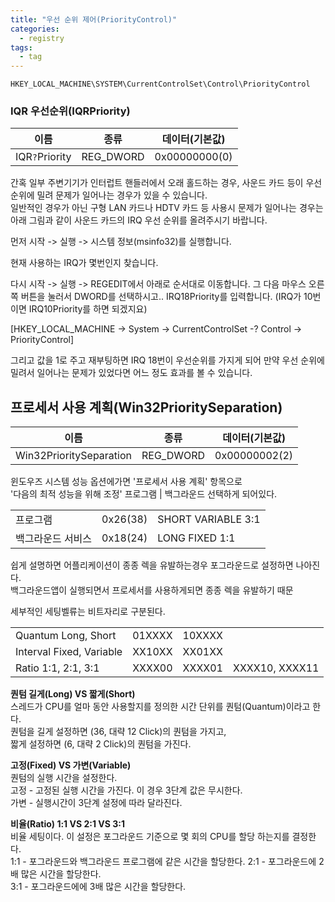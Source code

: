 ```yaml
---
title: "우선 순위 제어(PriorityControl)"
categories:
  - registry
tags:
  - tag
---
```

```
HKEY_LOCAL_MACHINE\SYSTEM\CurrentControlSet\Control\PriorityControl
```
### IQR 우선순위(IQRPriority)

|이름|종류|데이터(기본값)|
|---|---|---|
|IQR`?`Priority|REG_DWORD|0x00000000(0)|


간혹 일부 주변기기가 인터럽트 핸들러에서 오래 홀드하는 경우, 사운드 카드 등이 우선 순위에 밀려 문제가 일어나는 경우가 있을 수 있습니다.  
일반적인 경우가 아닌 구형 LAN 카드나 HDTV 카드 등 사용시 문제가 일어나는 경우는 아래 그림과 같이 사운드 카드의 IRQ 우선 순위를 올려주시기 바랍니다.  

먼저 시작 -> 실행 -> 시스템 정보(msinfo32)를 실행합니다.

현재 사용하는 IRQ가 몇번인지 찾습니다.

다시 시작 -> 실행 -> REGEDIT에서 아래로 순서대로 이동합니다.  그 다음 마우스 오른쪽 버튼을 눌러서 DWORD를 선택하시고.. 
IRQ18Priority를 입력합니다. (IRQ가 10번이면 IRQ10Priority를 하면 되겠지요)

[HKEY_LOCAL_MACHINE -> System -> CurrentControlSet -? Control -> PriorityControl]

그리고 값을 1로 주고 재부팅하면 IRQ 18번이 우선순위를 가지게 되어 만약 우선 순위에 밀려서 일어나는 문제가 있었다면 어느 정도 효과를 볼 수 있습니다.

## 프로세서 사용 계획(Win32PrioritySeparation)

|이름|종류|데이터(기본값)|
|---|---|---|
|Win32PrioritySeparation|REG_DWORD|0x00000002(2)|

윈도우즈 시스템 성능 옵션에가면 '프로세서 사용 계획' 항목으로  
'다음의 최적 성능을 위해 조정' 프로그램 \| 백그라운드 선택하게 되어있다.

||||
|---|---|---|
|프로그램|0x26(38)|SHORT VARIABLE 3:1|
|백그라운드 서비스|0x18(24)|LONG FIXED 1:1|

쉽게 설명하면 어플리케이션이 종종 렉을 유발하는경우 포그라운드로 설정하면 나아진다.  
백그라운드앱이 실행되면서 프로세서를 사용하게되면 종종 렉을 유발하기 때문

세부적인 세팅벨류는 비트자리로 구분된다.

|||||
|---|---|---|---|
|Quantum Long, Short|01XXXX|10XXXX||
|Interval Fixed, Variable|XX10XX|XX01XX||
|Ratio 1:1, 2:1, 3:1|XXXX00|XXXX01|XXXX10, XXXX11|

**퀀텀 길게(Long) VS 짧게(Short)**  
스레드가 CPU를 얼마 동안 사용할지를 정의한 시간 단위를 퀀텀(Quantum)이라고 한다.  
퀀텀을 길게 설정하면 (36, 대략 12 Click)의 퀀텀을 가지고,  
짧게 설정하면 (6, 대략 2 Click)의 퀀텀을 가진다.

**고정(Fixed) VS 가변(Variable)**  
퀀텀의 실행 시간을 설정한다.  
고정 - 고정된 실행 시간을 가진다. 이 경우 3단계 값은 무시한다.  
가변 - 실행시간이 3단계 설정에 따라 달라진다.

**비율(Ratio) 1:1 VS 2:1 VS 3:1**  
비율 세팅이다. 이 설정은 포그라운드 기준으로 몇 회의 CPU를 할당 하는지를 결정한다.  
1:1 - 포그라운드와 백그라운드 프로그램에 같은 시간을 할당한다.
2:1 - 포그라운드에 2배 많은 시간을 할당한다.  
3:1 - 포그라운드에에 3배 많은 시간을 할당한다.
